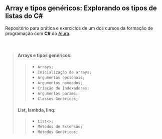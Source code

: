 


## **Array e tipos genéricos: Explorando os tipos de listas do C#**


Repositório para prática e exercícios de um dos cursos da formação de programação com **C#** do [Alura](https://alura.com.br/). 
<br/><br/><br/>

>#### **Arrays e tipos genéricos**:
>> - `Arrays;`
>> - `Inicialização de arrays;`
>> - `Argumentos opcionais;`
>> - `Argumentos nomeados;`
>> - `Criação de Indexadores;`
>> - `Argumentos params;`
>> - `Classes Genéricas;`
>#### ****List, lambda, linq****:
>> - `List<>;`
>> - `Métodos de Extensão;`
>> - `Métodos Genéricos;`
